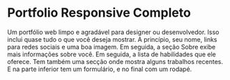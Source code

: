 # Portfolio Responsive Completo

Um portfólio web limpo e agradável para designer ou desenvolvedor. Isso inclui quase tudo o que você deseja mostrar. A princípio, seu nome, links para redes sociais e uma boa imagem. Em seguida, a seção Sobre exibe mais informações sobre você. Em seguida, a lista de habilidades que ele oferece. Tem também uma secção onde mostra alguns trabalhos recentes. E na parte inferior tem um formulário, e no final com um rodapé.
